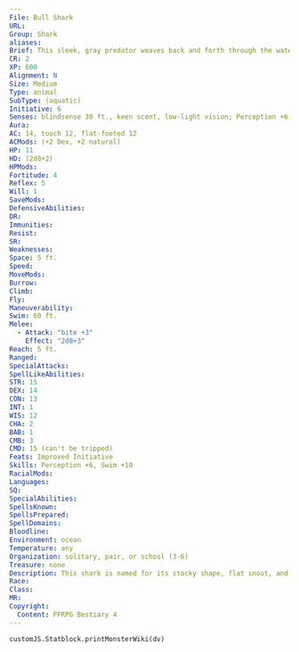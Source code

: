 ```yaml
---
File: Bull Shark
URL: 
Group: Shark
aliases: 
Brief: This sleek, gray predator weaves back and forth through the water with savage grace.
CR: 2
XP: 600
Alignment: N
Size: Medium
Type: animal
SubType: (aquatic)
Initiative: 6
Senses: blindsense 30 ft., keen scent, low-light vision; Perception +6
Aura: 
AC: 14, touch 12, flat-footed 12
ACMods: (+2 Dex, +2 natural)
HP: 11
HD: (2d8+2)
HPMods: 
Fortitude: 4
Reflex: 5
Will: 1
SaveMods: 
DefensiveAbilities: 
DR: 
Immunities: 
Resist: 
SR: 
Weaknesses: 
Space: 5 ft.
Speed: 
MoveMods: 
Burrow: 
Climb: 
Fly: 
Maneuverability: 
Swim: 60 ft.
Melee: 
  - Attack: "bite +3"
    Effect: "2d8+3"
Reach: 5 ft.
Ranged: 
SpecialAttacks: 
SpellLikeAbilities: 
STR: 15
DEX: 14
CON: 13
INT: 1
WIS: 12
CHA: 2
BAB: 1
CMB: 3
CMD: 15 (can't be tripped)
Feats: Improved Initiative
Skills: Perception +6, Swim +10
RacialMods: 
Languages: 
SQ: 
SpecialAbilities: 
SpellsKnown: 
SpellsPrepared: 
SpellDomains: 
Bloodline: 
Environment: ocean
Temperature: any
Organization: solitary, pair, or school (3-6)
Treasure: none
Description: This shark is named for its stocky shape, flat snout, and aggressively territorial behavior. Its natural environment brings it close to humanoid prey, and it has been known to attack fishers, swimmers, rafts, and canoes. Though it prefers salt water, it can tolerate fresh water, and can leap over obstacles like low rapids. These qualities make it a terrifying aquatic predator that can travel dozens of miles up rivers in search of prey, striking in secluded swimming holes and placid lakes. A bull shark is over 7 feet long and weighs roughly 250 pounds. Female bull sharks are slightly larger than males.
Race: 
Class: 
MR: 
Copyright:
  Content: PFRPG Bestiary 4
---
```

```dataviewjs
customJS.Statblock.printMonsterWiki(dv)
```
